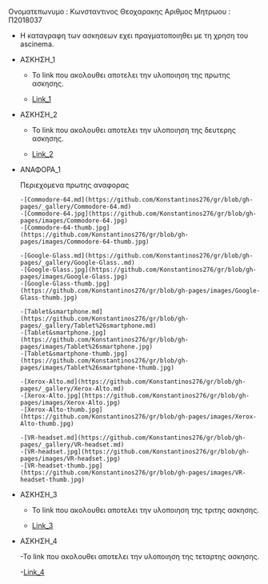 Ονοματεπωνυμο : Κωνσταντινος Θεοχαρακης
Αριθμος Μητρωου : Π2018037

- Η καταγραφη των ασκησεων εχει πραγματοποιηθει με τη χρηση του ascinema.
  
- ΑΣΚΗΣΗ_1

   - Το link που ακολουθει αποτελει την υλοποιηση της πρωτης ασκησης.
  
   - [Link_1](https://asciinema.org/a/IUJCTUkExAfhnfDAdxlRebBBX)
 
- ΑΣΚΗΣΗ_2

   - Το link που ακολουθει αποτελει την υλοποιηση της δευτερης ασκησης.
  
   - [Link_2](https://asciinema.org/a/q3pQTFBZxIl3nTBFFkKUo3bDU)

- ΑΝΑΦΟΡΑ_1
    
    Περιεχομενα πρωτης αναφορας
      
      -[Commodore-64.md](https://github.com/Konstantinos276/gr/blob/gh-pages/_gallery/Commodore-64.md)
      -[Commodore-64.jpg](https://github.com/Konstantinos276/gr/blob/gh-pages/images/Commodore-64.jpg)
      -[Commodore-64-thumb.jpg](https://github.com/Konstantinos276/gr/blob/gh-pages/images/Commodore-64-thumb.jpg)
      
      -[Google-Glass.md](https://github.com/Konstantinos276/gr/blob/gh-pages/_gallery/Google-Glass..md)
      -[Google-Glass.jpg](https://github.com/Konstantinos276/gr/blob/gh-pages/images/Google-Glass.jpg)
      -[Google-Glass-thumb.jpg](https://github.com/Konstantinos276/gr/blob/gh-pages/images/Google-Glass-thumb.jpg)
      
      -[Tablet&smartphone.md](https://github.com/Konstantinos276/gr/blob/gh-pages/_gallery/Tablet%26smartphone.md)
      -[Tablet&smartphone.jpg](https://github.com/Konstantinos276/gr/blob/gh-pages/images/Tablet%26smartphone.jpg)
      -[Tablet&smartphone-thumb.jpg](https://github.com/Konstantinos276/gr/blob/gh-pages/images/Tablet%26smartphone-thumb.jpg)
      
      -[Xerox-Alto.md](https://github.com/Konstantinos276/gr/blob/gh-pages/_gallery/Xerox-Alto.md)
      -[Xerox-Alto.jpg](https://github.com/Konstantinos276/gr/blob/gh-pages/images/Xerox-Alto.jpg)
      -[Xerox-Alto-thumb.jpg](https://github.com/Konstantinos276/gr/blob/gh-pages/images/Xerox-Alto-thumb.jpg)
      
      -[VR-headset.md](https://github.com/Konstantinos276/gr/blob/gh-pages/_gallery/VR-headset.md)
      -[VR-headset.jpg](https://github.com/Konstantinos276/gr/blob/gh-pages/images/VR-headset.jpg)
      -[VR-headset-thumb.jpg](https://github.com/Konstantinos276/gr/blob/gh-pages/images/VR-headset-thumb.jpg)


- ΑΣΚΗΣΗ_3

  - Το link που ακολουθει αποτελει την υλοποιηση της τριτης ασκησης.
  
  - [Link_3](https://asciinema.org/a/vzg5vyX0Edq95twjTFqChTeob)
  
  
  
- ΑΣΚΗΣΗ_4

  -Το link που ακολουθει αποτελει την υλοποιηση της τεταρτης ασκησης.
  
  -[Link_4](https://asciinema.org/a/FTgSX6EviflhRs23Jkn49D5Ih)
